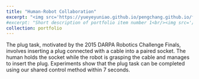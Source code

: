 ```yaml
---
title: "Human-Robot Collaboration"
excerpt: "<img src='https://yueyeyuniao.github.io/pengchang.github.io/files/hri_blur.PNG' width='600'><br/><br/>The plug task, motivated by the 2015 DARPA Robotics Challenge Finals, involves inserting a plug connected with a cable into a paired socket. The human holds the socket while the robot is grasping the cable and manages to insert the plug. Experiments show that the plug task can be completed using our shared control method within 7 seconds.<br/><br/><video width='600' controls><source src='https://yueyeyuniao.github.io/pengchang.github.io/files/Human-Robot_Collaboration.mp4' type='video/mp4'> Your browser does not support the video tag.</video>"
#excerpt: "Short description of portfolio item number 1<br/><img src='/images/500x300.png'>"
collection: portfolio
---
```


The plug task, motivated by the 2015 DARPA Robotics Challenge Finals, involves inserting a plug connected with a cable into a paired socket. The human holds the socket while the robot is grasping the cable and manages to insert the plug. Experiments show that the plug task can be completed using our shared control method within 7 seconds.
